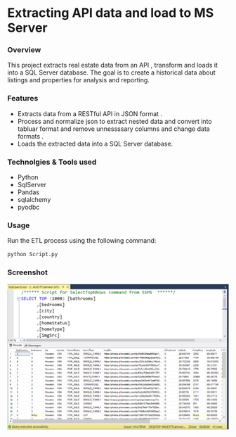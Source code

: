 # Extracting API data and load to MS Server 


### Overview

This project extracts real estate data from an API  , transform and loads it into a SQL Server database. The goal is to create a historical data about listings and properties  for analysis and reporting.


### Features 

- Extracts data from a RESTful API in JSON format . 
- Process and normalize json to extract nested data and convert into tabluar format and remove unnessssary columns and change data formats .
- Loads the extracted data into a SQL Server database.


### Technolgies & Tools used

* Python
* SqlServer
* Pandas 
* sqlalchemy
* pyodbc
	


### Usage
Run the ETL process using the following command:
```bash
python Script.py
```


### Screenshot

![Screenshot: ](img/1.png )

